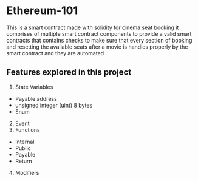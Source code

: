 # Ethereum-101
This is a smart contract made with solidity for cinema seat booking it comprises of multiple smart contract components to provide a valid smart contracts that contains checks to make sure that every section of booking and resetting the available seats after a movie is handles properly by the smart contract and they are automated


## Features explored in this project
1. State Variables
* Payable address
* unsigned integer (uint) 8 bytes
* Enum
2. Event
3. Functions
* Internal
* Public
* Payable
* Return
4. Modifiers 

